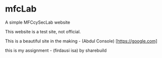 # mfcLab
A simple MFCcySecLab website

This website is a test site, not official.

This is a beautiful site in the making - (Abdul Console) [https://google.com] 

this is my assignment - (firdausi isa) by sharebuild
